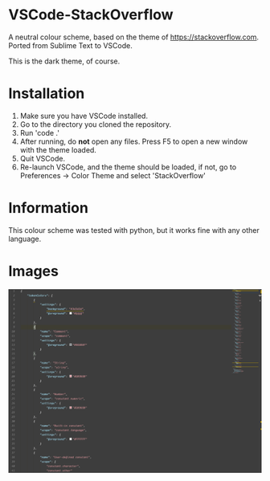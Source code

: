 # VSCode-StackOverflow

A neutral colour scheme, based on the theme of https://stackoverflow.com. Ported from Sublime Text to VSCode.

This is the dark theme, of course.

# Installation

1. Make sure you have VSCode installed.
2. Go to the directory you cloned the repository.
3. Run 'code .'
4. After running, do **not** open any files. Press F5 to open a new window with the theme loaded.
5. Quit VSCode.
6. Re-launch VSCode, and the theme should be loaded, if not, go to Preferences -> Color Theme and select 'StackOverflow'

# Information

This colour scheme was tested with python, but it works fine with any other language.

# Images
![Wow it's a theme](/images/theme.png)